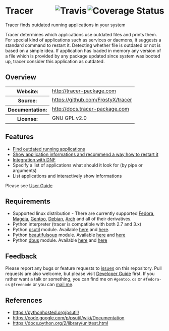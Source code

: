 # Tracer [<img src="https://coveralls.io/repos/FrostyX/tracer/badge.png?branch=master" alt="Coverage Status" align="right">](https://coveralls.io/r/FrostyX/tracer?branch=master)[<img src="https://travis-ci.org/FrostyX/tracer.svg?branch=master" alt="Travis" align="right">](https://travis-ci.org/FrostyX/tracer)

Tracer finds outdated running applications in your system

Tracer determines which applications use outdated files and prints them. For special kind of applications such as services or daemons, it suggests a standard command to restart it. Detecting whether file is outdated or not is based on a simple idea. If application has loaded in memory any version of a file which is provided by any package updated since system was booted up, tracer consider this application as outdated.

## Overview
<table frame="void" rules="none">
	<tbody valign="top">
		<tr>
			<th>Website:</th>
			<td><a href="http://tracer-package.com">http://tracer-package.com</a></td>
		</tr>
		<tr>
			<th>Source:</th>
			<td><a href="https://github.com/FrostyX/tracer">https://github.com/FrostyX/tracer</a></td>
		</tr>
		<tr>
			<th>Documentation:</th>
			<td><a href="http://docs.tracer-package.com">http://docs.tracer-package.com</a></td>
		</tr>
		<tr>
			<th>License:</th>
			<td>GNU GPL v2.0</td>
		</tr>
	</tbody>
</table>

## Features
- [Find outdated running applications](http://docs.tracer-package.com/en/latest/user-guide/#standard-usage)
- [Show application informations and recommend a way how to restart it](http://docs.tracer-package.com/en/latest/user-guide/#helpers)
- [Integration with DNF](http://docs.tracer-package.com/en/latest/user-guide/#fedora-dnf-plugin)
- Specify a list of applications what should it look for (by pipe or arguments)
- List applications and interactively show informations

Please see [User Guide](http://docs.tracer-package.com/en/latest/user-guide/)

## Requirements
- Supported linux distribution - There are currently supported [Fedora](https://fedoraproject.org/), [Mageia](https://www.mageia.org/), [Gentoo](https://www.gentoo.org/), [Debian](https://www.debian.org/), [Arch](https://archlinux.org) and all of their derivatives.
- Python interpreter (tracer is compatible with both 2.7 and 3.x)
- Python [psutil](https://code.google.com/p/psutil/) module. Available [here](https://admin.fedoraproject.org/pkgdb/acls/name/python-psutil) and [here](https://packages.gentoo.org/package/dev-python/psutil).
- Python [beautifulsoup](https://www.crummy.com/software/BeautifulSoup/bs4/doc/) module. Available [here](https://admin.fedoraproject.org/pkgdb/acls/name/python-beautifulsoup4) and [here](https://packages.gentoo.org/package/dev-python/beautifulsoup)
- Python [dbus](https://cgit.freedesktop.org/dbus/dbus-python) module. Available [here](https://admin.fedoraproject.org/pkgdb/package/rpms/dbus-python) and [here](https://packages.gentoo.org/packages/dev-python/dbus-python)


## Feedback
Please report any bugs or feature requests to [issues](https://github.com/FrostyX/tracer/issues) on this repository. Pull requests are also welcome, but please visit [Developer Guide](http://docs.tracer-package.com/en/latest/developer-guide/) first. If you rather want a talk or something, you can find me on `#gentoo.cs` or `#fedora-cs` `@freenode` or you can [mail me](mailto:frostyx@email.cz).


## References
- <https://pythonhosted.org/psutil/>
- <https://code.google.com/p/psutil/wiki/Documentation>
- <https://docs.python.org/2/library/unittest.html>
